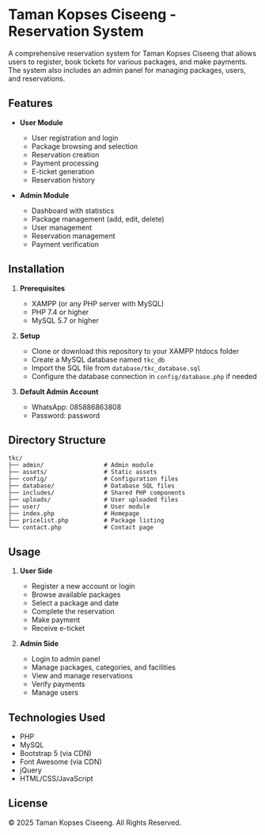 # Taman Kopses Ciseeng - Reservation System

A comprehensive reservation system for Taman Kopses Ciseeng that allows users to register, book tickets for various packages, and make payments. The system also includes an admin panel for managing packages, users, and reservations.

## Features

- **User Module**
  - User registration and login
  - Package browsing and selection
  - Reservation creation
  - Payment processing
  - E-ticket generation
  - Reservation history

- **Admin Module**
  - Dashboard with statistics
  - Package management (add, edit, delete)
  - User management
  - Reservation management
  - Payment verification

## Installation

1. **Prerequisites**
   - XAMPP (or any PHP server with MySQL)
   - PHP 7.4 or higher
   - MySQL 5.7 or higher

2. **Setup**
   - Clone or download this repository to your XAMPP htdocs folder
   - Create a MySQL database named `tkc_db`
   - Import the SQL file from `database/tkc_database.sql`
   - Configure the database connection in `config/database.php` if needed

3. **Default Admin Account**
   - WhatsApp: 085886863808
   - Password: password

## Directory Structure

```
tkc/
├── admin/                 # Admin module
├── assets/                # Static assets
├── config/                # Configuration files
├── database/              # Database SQL files
├── includes/              # Shared PHP components
├── uploads/               # User uploaded files
├── user/                  # User module
├── index.php              # Homepage
├── pricelist.php          # Package listing
└── contact.php            # Contact page
```

## Usage

1. **User Side**
   - Register a new account or login
   - Browse available packages
   - Select a package and date
   - Complete the reservation
   - Make payment
   - Receive e-ticket

2. **Admin Side**
   - Login to admin panel
   - Manage packages, categories, and facilities
   - View and manage reservations
   - Verify payments
   - Manage users

## Technologies Used

- PHP
- MySQL
- Bootstrap 5 (via CDN)
- Font Awesome (via CDN)
- jQuery
- HTML/CSS/JavaScript

## License

© 2025 Taman Kopses Ciseeng. All Rights Reserved.
